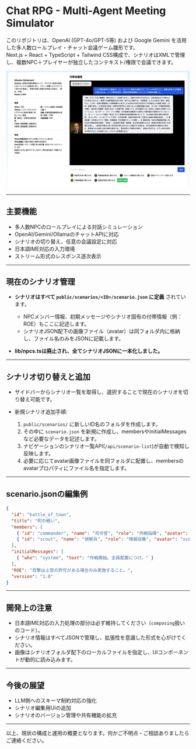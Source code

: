 # Chat RPG - Multi-Agent Meeting Simulator

このリポジトリは、OpenAI (GPT-4o/GPT-5等) および Google Gemini を活用した多人数ロールプレイ・チャット会議ゲーム雛形です。  
Next.js + React + TypeScript + Tailwind CSS構成で、シナリオはXMLで管理し、複数NPC＋プレイヤーが独立したコンテキスト/権限で会議できます。

![Chat-commander起動画面](resources/images/chat-commander.png)

---

## 主要機能

- 多人数NPCのロールプレイによる対話シミュレーション
- OpenAI/Gemini/OllamaのチャットAPIに対応
- シナリオの切り替え、任意の会議設定に対応
- 日本語IME対応の入力環境
- ストリーム形式のレスポンス逐次表示

---

## 現在のシナリオ管理

- **シナリオはすべて `public/scenarios/<ID>/scenario.json` に定義** されています。  
  - NPCメンバー情報、初期メッセージやシナリオ固有の付帯情報（例：ROE）もここに記述します。  
  - シナリオJSON配下の画像ファイル（avatar）は同フォルダ内に格納し、ファイル名のみをJSONに記載します。

- **lib/npcs.tsは廃止され、全てシナリオJSONに一本化しました。**

---

## シナリオ切り替えと追加

- サイドバーからシナリオ一覧を取得し、選択することで現在のシナリオを切り替え可能です。

- 新規シナリオ追加手順:
  1. `public/scenarios/` に新しいID名のフォルダを作成します。
  2. その中に `scenario.json` を新規に作成し、membersやinitialMessagesなど必要なデータを記述します。
  3. ナビゲーションのシナリオ一覧API(`/api/scenario-list`)が自動で検知し反映します。
  4. 必要に応じてavatar画像ファイルを同フォルダに配置し、membersのavatarプロパティにファイル名を指定します。
  
---

## scenario.jsonの編集例

```json
{
  "id": "battle_of_town",
  "title": "町の戦い",
  "members": [
    { "id": "commander", "name": "司令官", "role": "作戦指揮", "avatar": "commander.png" },
    { "id": "scout", "name": "偵察兵", "role": "情報収集", "avatar": "scout.png" }
  ],
  "initialMessages": [
    { "who": "system", "text": "作戦開始。全員配置につけ。" }
  ],
  "ROE": "攻撃は上官の許可がある場合のみ実施すること。",
  "version": "1.0"
}
```

---

## 開発上の注意

- 日本語IME対応の入力処理の部分は必ず維持してください（`composing`扱いのコード）。
- シナリオ情報はすべてJSONで管理し、拡張性を意識した形式を心がけてください。
- 画像はシナリオフォルダ配下のローカルファイルを指定し、UIコンポーネントが動的に読み込みます。

---

## 今後の展望

- LLM側へのスキーマ制約対応の強化
- シナリオ編集用UIの追加
- シナリオのバージョン管理や共有機能の拡充

---

以上、現状の構成と運用の概要となります。何かご不明点・ご相談ありましたらご連絡ください。
